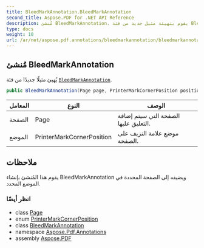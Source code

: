 ```yaml
---
title: BleedMarkAnnotation.BleedMarkAnnotation
second_title: Aspose.PDF for .NET API Reference
description: مُنشئ BleedMarkAnnotation. يقوم بتهيئة مثيل جديد من فئة BleedMarkAnnotation
type: docs
weight: 10
url: /ar/net/aspose.pdf.annotations/bleedmarkannotation/bleedmarkannotation/
---
```

## مُنشئ BleedMarkAnnotation

يُهيئ مثيلًا جديدًا من فئة [`BleedMarkAnnotation`](../).

```csharp
public BleedMarkAnnotation(Page page, PrinterMarkCornerPosition position)
```

| المعامل | النوع | الوصف |
| --- | --- | --- |
| الصفحة | Page | الصفحة التي سيتم إضافة التعليق عليها. |
| الموضع | PrinterMarkCornerPosition | موضع علامة النزيف على الصفحة. |

## ملاحظات

يقوم هذا المُنشئ بإنشاء BleedMarkAnnotation ويضيفه إلى الصفحة المحددة في الموضع المحدد.

### انظر أيضًا

* class [Page](../../../aspose.pdf/page/)
* enum [PrinterMarkCornerPosition](../../printermarkcornerposition/)
* class [BleedMarkAnnotation](../)
* namespace [Aspose.Pdf.Annotations](../../../aspose.pdf.annotations/)
* assembly [Aspose.PDF](../../../)